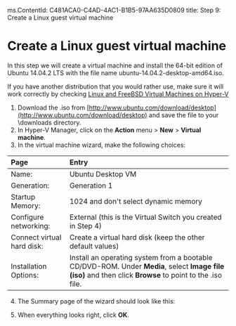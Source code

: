 ms.ContentId: C481ACA0-C4AD-4AC1-B1B5-97AA635D0809
title: Step 9: Create a Linux guest virtual machine

# Create a Linux guest virtual machine #

In this step we will create a virtual machine and install the 64-bit edition of Ubuntu 14.04.2 LTS with the file name ubuntu-14.04.2-desktop-amd64.iso. 

If you have another distribution that you would rather use, make sure it will work correctly by checking [Linux and FreeBSD Virtual Machines on Hyper-V](https://technet.microsoft.com/en-us/library/dn531030.aspx)

<!-- Should we use a Gen 2 VM to show that stuff or stick with Gen 1 which might work for more distros? -->

1. Download the .iso from [http://www.ubuntu.com/download/desktop](http://www.ubuntu.com/download/desktop) and save the file to your \\downloads directory.
2. In Hyper-V Manager, click on the **Action** menu > **New** > **Virtual machine**. 
3. In the virtual machine wizard, make the following choices:

| **Page** | **Entry** |
|:-----|:-----|
|Name:						|Ubuntu Desktop VM 												|
|Generation: 				|Generation 1  													
|Startup Memory:			|1024 and don't select dynamic memory 							|
|Configure networking: 		|External (this is the Virtual Switch you created in Step 4)	|
|Connect virtual hard disk: |Create a virtual hard disk (keep the other default values) 	|
|Installation Options:		|Install an operating system from a bootable CD/DVD-ROM. Under **Media**, select **Image file (iso)** and then click **Browse** to point to the .iso file. 			|

4. The Summary page of the wizard should look like this:
	
	<!-- need screenshot -->
5. When everything looks right, click **OK**. 